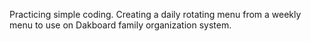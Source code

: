 Practicing simple coding. Creating a daily rotating menu from a weekly menu to use on Dakboard family organization system.
